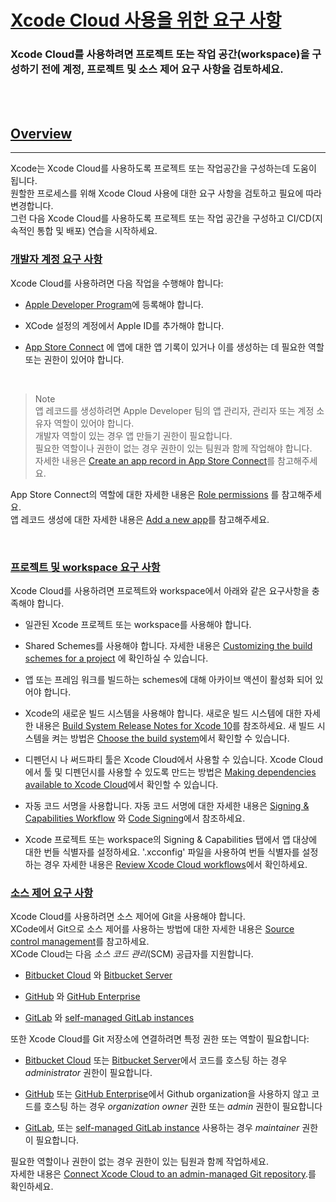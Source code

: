 # [Xcode Cloud 사용을 위한 요구 사항](https://developer.apple.com/documentation/xcode/requirements-for-using-xcode-cloud#Developer-account-requirements)
### Xcode Cloud를 사용하려면 프로젝트 또는 작업 공간(workspace)을 구성하기 전에 계정, 프로젝트 및 소스 제어 요구 사항을 검토하세요.


<br>
<br>

## [Overview](https://developer.apple.com/documentation/xcode/requirements-for-using-xcode-cloud#Overview)
---  

Xcode는 Xcode Cloud를 사용하도록 프로젝트 또는 작업공간을 구성하는데 도움이 됩니다.  
원할한 프로세스를 위해 Xcode Cloud 사용에 대한 요구 사항을 검토하고 필요에 따라 변경합니다.  
그런 다음 Xcode Cloud를 사용하도록 프로젝트 또는 작업 공간을 구성하고 CI/CD(지속적인 통합 및 배포) 연습을 시작하세요.

### [개발자 계정 요구 사항](https://developer.apple.com/documentation/xcode/requirements-for-using-xcode-cloud#Developer-account-requirements)  

Xcode Cloud를 사용하려면 다음 작업을 수행해야 합니다:  

-   [Apple Developer Program](https://developer.apple.com/programs/)에 등록해야 합니다.
    
-   XCode 설정의 계정에서 Apple ID를 추가해야 합니다.

-   [App Store Connect](https://appstoreconnect.apple.com/) 에 앱에 대한 앱 기록이 있거나 이를 생성하는 데 필요한 역할 또는 권한이 있어야 합니다.

<br>
    
> Note  
앱 레코드를 생성하려면 Apple Developer 팀의 앱 관리자, 관리자 또는 계정 소유자 역할이 있어야 합니다.  
개발자 역할이 있는 경우 앱 만들기 권한이 필요합니다.  
필요한 역할이나 권한이 없는 경우 권한이 있는 팀원과 함께 작업해야 합니다.  
자세한 내용은 [Create an app record in App Store Connect](https://developer.apple.com/documentation/xcode/configuring-xcode-cloud-for-your-team#Create-an-app-record-in-App-Store-Connect)를 참고해주세요.  

App Store Connect의 역할에 대한 자세한 내용은 [Role permissions](https://developer.apple.com/help/app-store-connect/reference/role-permissions) 를 참고해주세요.  
앱 레코드 생성에 대한 자세한 내용은 [Add a new app](https://developer.apple.com/help/app-store-connect/create-an-app-record/add-a-new-app)를 참고해주세요.


<br>

### [프로젝트 및 workspace 요구 사항](https://developer.apple.com/documentation/xcode/requirements-for-using-xcode-cloud#Project-and-workspace-requirements)

Xcode Cloud를 사용하려면 프로젝트와 workspace에서 아래와 같은 요구사항을 충족해야 합니다.

-   일관된 Xcode 프로젝트 또는 workspace를 사용해야 합니다.

-   Shared Schemes를 사용해야 합니다. 자세한 내용은 [Customizing the build schemes for a project](https://developer.apple.com/documentation/xcode/customizing-the-build-schemes-for-a-project) 에 확인하실 수  있습니다.

-   앱 또는 프레임 워크를 빌드하는 schemes에 대해 아카이브 액션이 활성화 되어 있어야 합니다.  
    
-   Xcode의 새로운 빌드 시스템을 사용해야 합니다. 새로운 빌드 시스템에 대한 자세한 내용은 [Build System Release Notes for Xcode 10](https://developer.apple.com/documentation/Xcode-Release-Notes/build-system-release-notes-for-xcode-10)를 참조하세요. 새 빌드 시스템을 켜는 방법은 [Choose the build system](https://help.apple.com/xcode/mac/#/dev396bc94c7)에서 확인할 수 있습니다.

- 디펜던시 나 써드파티 툴은 Xcode Cloud에서 사용할 수 있습니다. Xcode Cloud에서 툴 및 디펜던시를 사용할 수 있도록 만드는 방법은 [Making dependencies available to Xcode Cloud](https://developer.apple.com/documentation/xcode/making-dependencies-available-to-xcode-cloud)에서 확인할 수 있습니다.

- 자동 코드 서명을 사용합니다. 자동 코드 서명에 대한 자세한 내용은  [Signing & Capabilities Workflow](https://help.apple.com/xcode/mac/current/#/dev60b6fbbc7) 와 [Code Signing](https://developer.apple.com/support/code-signing/)에서 참조하세요.

- Xcode 프로젝트 또는 workspace의 Signing & Capabilities 탭에서 앱 대상에 대한 번들 식별자를 설정하세요. '.xcconfig' 파일을 사용하여 번들 식별자를 설정하는 경우 자세한 내용은  [Review Xcode Cloud workflows](https://developer.apple.com/documentation/xcode/configuring-your-first-xcode-cloud-workflow#Review-Xcode-Cloud-workflows)에서 확인하세요.
    

### [소스 제어 요구 사항](https://developer.apple.com/documentation/xcode/requirements-for-using-xcode-cloud#Source-control-requirements)


Xcode Cloud를 사용하려면 소스 제어에 Git을 사용해야 합니다.  
XCode에서 Git으로 소스 제어를 사용하는 방법에 대한 자세한 내용은 [Source control management](https://developer.apple.com/documentation/xcode/source-control-management)를 참고하세요.  
XCode Cloud는 다음 _소스 코드 관리_(SCM) 공급자를 지원합니다.

-   [Bitbucket Cloud](https://bitbucket.org/) 와 [Bitbucket Server](https://bitbucket.org/product/enterprise)
    
-   [GitHub](https://github.com/) 와 [GitHub Enterprise](https://github.com/enterprise)
    
-   [GitLab](https://gitlab.com/) 와 [self-managed GitLab instances](https://about.gitlab.com/install)
    

또한 Xcode Cloud를 Git 저장소에 연결하려면 특정 권한 또는 역할이 필요합니다:

-    [Bitbucket Cloud](https://bitbucket.org/) 또는 [Bitbucket Server](https://bitbucket.org/product/enterprise)에서 코드를 호스팅 하는 경우 _administrator_ 권한이 필요합니다.
    
-  [GitHub](https://github.com/) 또는 [GitHub Enterprise](https://github.com/enterprise)에서 Github organization을 사용하지 않고 코드를 호스팅 하는 경우 _organization owner_ 권한 또는 _admin_ 권한이 필요합니다
    
-   [GitLab](https://gitlab.com/), 또는 [self-managed GitLab instance](https://about.gitlab.com/install) 사용하는 경우  _maintainer_ 권한이 필요합니다.

필요한 역할이나 권한이 없는 경우 권한이 있는 팀원과 함께 작업하세요.  
자세한 내용은  [Connect Xcode Cloud to an admin-managed Git repository](https://developer.apple.com/documentation/xcode/configuring-xcode-cloud-for-your-team#Connect-Xcode-Cloud-to-an-admin-managed-Git-repository).를 확인하세요.